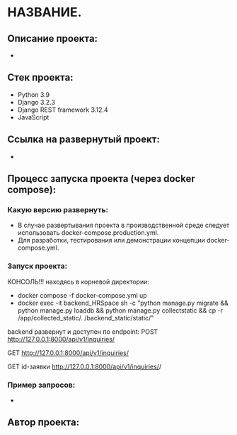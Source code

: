 # НАЗВАНИЕ.
## Описание проекта:
- 
## Стек проекта:
- Python 3.9
- Django 3.2.3
- Django REST framework 3.12.4
- JavaScript
## Cсылка на развернутый проект:
- 
## Процесс запуска проекта (через docker compose):
### Какую версию развернуть:
- В случае развертывания проекта в производственной среде следует использовать docker-compose.production.yml.
- Для разработки, тестирования или демонстрации концепции docker-compose.yml.
### Запуск проекта:
КОНСОЛЬ!!!
находясь в корневой директории:
- docker compose -f docker-compose.yml up
- docker exec -it backend_HRSpace sh -c "python manage.py migrate && python manage.py loaddb && python manage.py collectstatic && cp -r /app/collected_static/. /backend_static/static/"

backend развернут и доступен по endpoint:
POST
http://127.0.0.1:8000/api/v1/inquiries/

GET
http://127.0.0.1:8000/api/v1/inquiries/

GET id-заявки
http://127.0.0.1:8000/api/v1/inquiries/<id>/
### Пример запросов:
- 
## Автор проекта:

